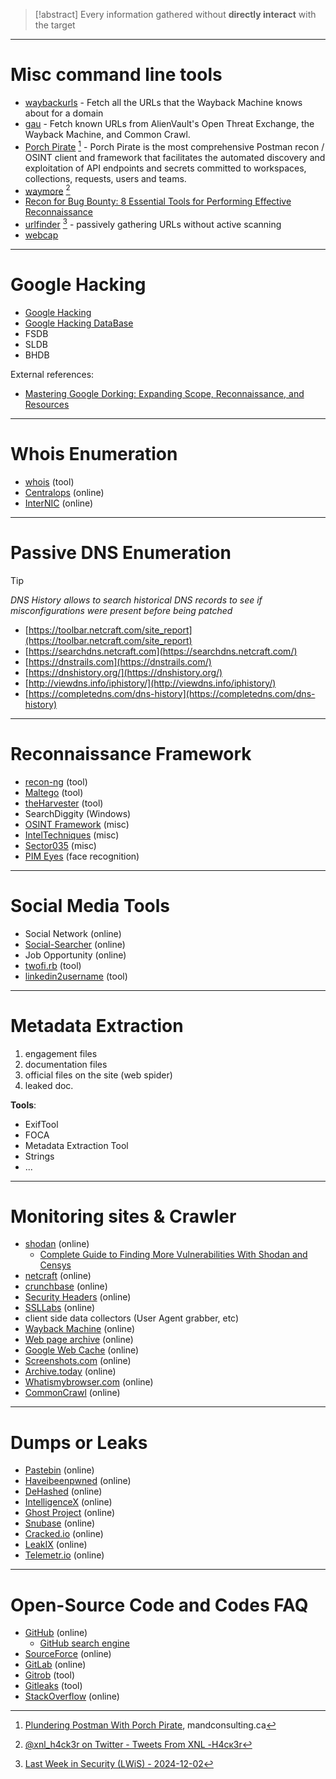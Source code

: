 > [!abstract]
> Every information gathered without **directly interact** with the target

---

# Misc command line tools

- [waybackurls](https://github.com/tomnomnom/waybackurls) - Fetch all the URLs that the Wayback Machine knows about for a domain
- [gau](https://github.com/lc/gau) - Fetch known URLs from AlienVault's Open Threat Exchange, the Wayback Machine, and Common Crawl.
- [Porch Pirate](https://github.com/mandconsultinggroup/porch-pirate) [^porch-pirate] - Porch Pirate is the most comprehensive Postman recon / OSINT client and framework that facilitates the automated discovery and exploitation of API endpoints and secrets committed to workspaces, collections, requests, users and teams.
- [waymore](https://github.com/xnl-h4ck3r/waymore) [^waymore-tweet]
- [Recon for Bug Bounty: 8 Essential Tools for Performing Effective Reconnaissance](../../Readwise/Articles/novasecio%20-%20Recon%20for%20Bug%20Bounty%208%20Essential%20Tools%20for%20Performing%20Effective%20Reconnaissance.md)
- [urlfinder](https://github.com/projectdiscovery/urlfinder) [^urlfinder] - passively gathering URLs without active scanning
- [webcap](../../Readwise/Articles/Erik%20-%20Last%20Week%20in%20Security%20(LWiS)%20-%202025-03-03.md#^e13b68)

[^porch-pirate]: [Plundering Postman With Porch Pirate](../../Readwise/Articles/Mand%20Consulting%20Group%20-%20Plundering%20Postman%20With%20Porch%20Pirate.md), mandconsulting.ca
[^waymore-tweet]: [@xnl_h4ck3r on Twitter - Tweets From  XNL -Н4cĸ3r](../../Readwise/Tweets/@xnl_h4ck3r%20on%20Twitter%20-%20Tweets%20From%20%20XNL%20-Н4cĸ3r.md#^3d52ca)
[^urlfinder]: [Last Week in Security (LWiS) - 2024-12-02](../../Readwise/Articles/Erik%20-%20Last%20Week%20in%20Security%20(LWiS)%20-%202024-12-02.md#^e83851)

---
# Google Hacking

- [Google Hacking](Passive%20information%20gathering%20(OSINT).md#Google%20Hacking)
- [Google Hacking DataBase](https://www.exploit-db.com/google-hacking-database)
- FSDB
- SLDB
- BHDB

External references:
- [Mastering Google Dorking: Expanding Scope, Reconnaissance, and Resources](https://www.realinfosec.net/cybersecurity-academy/mastering-google-dorking/)

---

# Whois Enumeration
- [whois](../Tools/whois.md) (tool)
- [Centralops](https://centralops.net/co/) (online)
- [InterNIC](https://www.internic.net/whois.html) (online)

---

# Passive DNS Enumeration

> [!tip]
> *DNS History allows to search historical DNS records to see if misconfigurations were present before being patched*

- [https://toolbar.netcraft.com/site_report](https://toolbar.netcraft.com/site_report)
- [https://searchdns.netcraft.com](https://searchdns.netcraft.com/)
- [https://dnstrails.com](https://dnstrails.com/)
- [https://dnshistory.org/](https://dnshistory.org/)
- [http://viewdns.info/iphistory/](http://viewdns.info/iphistory/)
- [https://completedns.com/dns-history](https://completedns.com/dns-history)

---

# Reconnaissance Framework
- [recon-ng](../Tools/recon-ng.md) (tool)
- [Maltego](https://www.maltego.com/) (tool)
- [theHarvester](../Tools/theHarvester.md) (tool)
- SearchDiggity (Windows)
- [OSINT Framework](https://osintframework.com/) (misc)
- [IntelTechniques](https://inteltechniques.com/tools/index.html) (misc)
- [Sector035](https://sector035.nl/links) (misc)
- [PIM Eyes](https://pimeyes.com/en) (face recognition)

---

# Social Media Tools
- Social Network (online)
- [Social-Searcher](https://www.social-searcher.com/) (online)
- Job Opportunity (online)
- [twofi.rb](https://digi.ninja/projects/twofi.php) (tool)
- [linkedin2username](https://github.com/initstring/linkedin2username) (tool)

---

# Metadata Extraction
1. engagement files
2. documentation files
3. official files on the site (web spider)
4. leaked doc.

**Tools**:
- ExifTool
- FOCA
- Metadata Extraction Tool
- Strings
- ...

---

# Monitoring sites & Crawler
- [shodan](https://www.shodan.io/) (online)
	- [Complete Guide to Finding More Vulnerabilities With Shodan and Censys](../../Readwise/Articles/novasecio%20-%20Complete%20Guide%20to%20Finding%20More%20Vulnerabilities%20With%20Shodan%20and%20Censys.md)
- [netcraft](https://www.netcraft.com/) (online)
- [crunchbase](https://www.crunchbase.com/) (online)
- [Security Headers](https://securityheaders.com/) (online)
- [SSLLabs](https://www.ssllabs.com/ssltest/) (online)
- client side data collectors (User Agent grabber, etc)
- [Wayback Machine](http://web.archive.org/) (online)
- [Web page archive](https://archive.fo/) (online)
- [Google Web Cache](http://webcache.googleusercontent.com/search?q=cache:about:blank) (online)
- [Screenshots.com](http://www.screenshots.com/) (online)
- [Archive.today](https://archive.fo/) (online)
- [Whatismybrowser.com](http://developers.whatismybrowser.com/) (online)
- [CommonCrawl](https://commoncrawl.org/) (online)


---

# Dumps or Leaks
- [Pastebin](https://pastebin.com/) (online)
- [Haveibeenpwned](https://haveibeenpwned.com/PwnedWebsites) (online)
- [DeHashed](https://www.dehashed.com/) (online)
- [IntelligenceX](https://intelx.io/?s=webmaster%40inforge.net) (online)
- [Ghost Project](https://ghostproject.fr/console) (online)
- [Snubase](https://snusbase.com/) (online)
- [Cracked.io](https://cracked.io/) (online)
- [LeakIX](https://leakix.net/) (online)
- [Telemetr.io](https://telemetr.io/en/channels?channel=leaks) (online)

---

# Open-Source Code and Codes FAQ
- [GitHub](https://github.com/) (online)
    - [GitHub search engine](https://docs.github.com/en/github/searching-for-information-on-github/searching-code)
- [SourceForce](https://sourceforge.net/) (online)
- [GitLab](https://about.gitlab.com/) (online)
- [Gitrob](https://github.com/michenriksen/gitrob) (tool)
- [Gitleaks](https://github.com/zricethezav/gitleaks) (tool)
- [StackOverflow](https://stackoverflow.com/) (online)